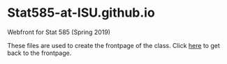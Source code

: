 # Stat585-at-ISU.github.io
Webfront for Stat 585 (Spring 2019)

These files are used to create the frontpage of the class. Click [here](https://Stat585-at-ISU.github.io) to get back to the frontpage.
